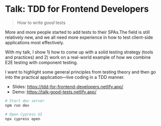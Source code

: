 # Talk: TDD for Frontend Developers

> How to write *good* tests

More and more people started to add tests to their SPAs.The field is still relatively new, and we all need more experience in how to test client-side applications most effectively.

With my talk, I show 1) how to come up with a solid testing strategy (tools and practices) and 2) work on a real-world example of how we combine E2E testing with component testing.

I want to highlight some general principles from testing theory and then go into the practical application—live coding in a TDD manner.

- Slides: https://tdd-for-frontend-developers.netlify.app/
- Demo: https://talk-good-tests.netlify.app/

```bash
# Start dev server
npm run dev

# Open Cypress UI
npx cypress open
```
